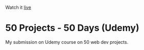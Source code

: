 Watch it [live](https://kayvaibhav.github.io/fifty_projects/)
# 50 Projects - 50 Days (Udemy)
My submission on Udemy course on 50 web dev projects.

